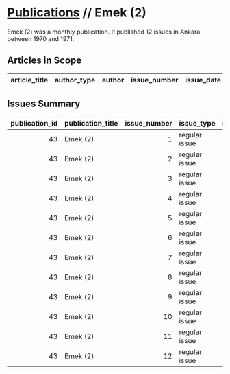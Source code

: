 # [Publications](firstlevel_publications.md) // Emek (2)

Emek (2) was a monthly publication. It published 12 issues in Ankara between 1970 and 1971.

## Articles in Scope

| article_title   | author_type   | author   | issue_number   | issue_date   | pages   |
|-----------------|---------------|----------|----------------|--------------|---------|

## Issues Summary

|   publication_id | publication_title   |   issue_number | issue_type    |   issue_year |   issue_month |   issue_day |   printing_house_name |
|-----------------:|:--------------------|---------------:|:--------------|-------------:|--------------:|------------:|----------------------:|
|               43 | Emek (2)            |              1 | regular issue |         1970 |             6 |         nan |                   nan |
|               43 | Emek (2)            |              2 | regular issue |         1970 |             7 |         nan |                   nan |
|               43 | Emek (2)            |              3 | regular issue |         1970 |             8 |         nan |                   nan |
|               43 | Emek (2)            |              4 | regular issue |         1970 |             9 |         nan |                   nan |
|               43 | Emek (2)            |              5 | regular issue |         1970 |            10 |         nan |                   nan |
|               43 | Emek (2)            |              6 | regular issue |         1970 |            11 |         nan |                   nan |
|               43 | Emek (2)            |              7 | regular issue |         1970 |            12 |         nan |                   nan |
|               43 | Emek (2)            |              8 | regular issue |         1971 |             1 |         nan |                   nan |
|               43 | Emek (2)            |              9 | regular issue |         1971 |             2 |         nan |                   nan |
|               43 | Emek (2)            |             10 | regular issue |         1971 |             3 |         nan |                   nan |
|               43 | Emek (2)            |             11 | regular issue |         1971 |             4 |         nan |                   nan |
|               43 | Emek (2)            |             12 | regular issue |         1971 |             5 |         nan |                   nan |